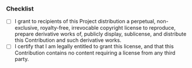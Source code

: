 ### Checklist
- [ ] I grant to recipients of this Project distribution a perpetual,
non-exclusive, royalty-free, irrevocable copyright license to reproduce, prepare
derivative works of, publicly display, sublicense, and distribute this
Contribution and such derivative works.
- [ ] I certify that I am legally entitled to grant this license, and that this
Contribution contains no content requiring a license from any third party.
